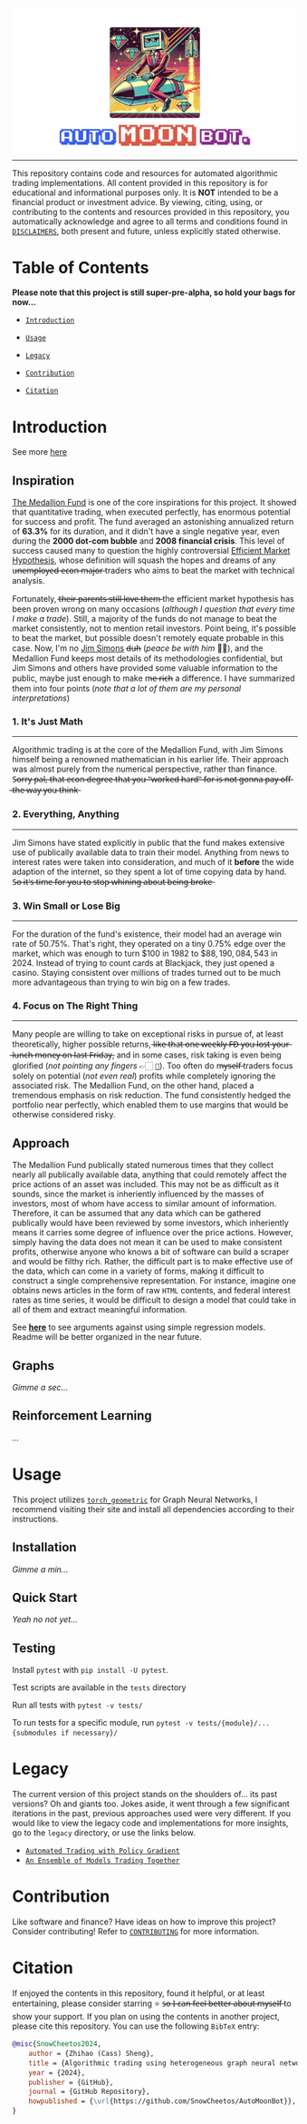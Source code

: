 ![](media/logo_100.png)

-----

This repository contains code and resources for automated algorithmic trading implementations. All content provided in this repository is for educational and informational purposes only. It is **NOT** intended to be a financial product or investment advice. By viewing, citing, using, or contributing to the contents and resources provided in this repository, you automatically acknowledge and agree to all terms and conditions found in [`DISCLAIMERS`](docs/DISCLAIMER.md), both present and future, unless explicitly stated otherwise.

# Table of Contents

**Please note that this project is still super-pre-alpha, so hold your bags for now...**

- [`Introduction`](#introduction)

- [`Usage`](#usage)

- [`Legacy`](#legacy)

- [`Contribution`](#contribution)

- [`Citation`](#citation)

# Introduction

See more [here](automoonbot/README.MD)

## Inspiration

[The Medallion Fund](https://www.cornell-capital.com/blog/2020/02/medallion-fund-the-ultimate-counterexample.html) is one of the core inspirations for this project. It showed that quantitative trading, when executed perfectly, has enormous potential for success and profit. The fund averaged an astonishing annualized return of **63.3%** for its duration, and it didn't have a single negative year, even during the **2000 dot-com bubble** and **2008 financial crisis**. This level of success caused many to question the highly controversial [Efficient Market Hypothesis](https://www.investopedia.com/terms/e/efficientmarkethypothesis.asp), whose definition will squash the hopes and dreams of any u̶n̶e̶m̶p̶l̶o̶y̶e̶d̶ ̶e̶c̶o̶n̶ ̶m̶a̶j̶o̶r̶ traders who aims to beat the market with technical analysis.

Fortunately, t̶h̶e̶i̶r̶ ̶p̶a̶r̶e̶n̶t̶s̶ ̶s̶t̶i̶l̶l̶ ̶l̶o̶v̶e̶ ̶t̶h̶e̶m̶ the efficient market hypothesis has been proven wrong on many occasions (*although I question that every time I make a trade*). Still, a majority of the funds do not manage to beat the market consistently, not to mention retail investors. Point being, it's possible to beat the market, but possible doesn't remotely equate probable in this case. Now, I'm no [Jim Simons](https://en.wikipedia.org/wiki/Jim_Simons) d̶u̶h̶ (*peace be with him* 🙏🏼), and the Medallion Fund keeps most details of its methodologies confidential, but Jim Simons and others have provided some valuable information to the public, maybe just enough to make m̶e̶ ̶r̶i̶c̶h̶ a difference. I have summarized them into four points (*note that a lot of them are my personal interpretations*)

### 1. It's Just Math
-----
Algorithmic trading is at the core of the Medallion Fund, with Jim Simons himself being a renowned mathematician in his earlier life. Their approach was almost purely from the numerical perspective, rather than finance. S̶o̶r̶r̶y̶ ̶p̶a̶l̶,̶ ̶t̶h̶a̶t̶ ̶e̶c̶o̶n̶ ̶d̶e̶g̶r̶e̶e̶ ̶t̶h̶a̶t̶ ̶y̶o̶u̶ ̶"̶w̶o̶r̶k̶e̶d̶ ̶h̶a̶r̶d̶"̶ ̶f̶o̶r̶ ̶i̶s̶ ̶n̶o̶t̶ ̶g̶o̶n̶n̶a̶ ̶p̶a̶y̶ ̶o̶f̶f̶ ̶t̶h̶e̶ ̶w̶a̶y̶ ̶y̶o̶u̶ ̶t̶h̶i̶n̶k̶

### 2. Everything, Anything
-----
Jim Simons have stated explicitly in public that the fund makes extensive use of publically available data to train their model. Anything from news to interest rates were taken into consideration, and much of it **before** the wide adaption of the internet, so they spent a lot of time copying data by hand. S̶o̶ ̶i̶t̶'̶s̶ ̶t̶i̶m̶e̶ ̶f̶o̶r̶ ̶y̶o̶u̶ ̶t̶o̶ ̶s̶t̶o̶p̶ ̶w̶h̶i̶n̶i̶n̶g̶ ̶a̶b̶o̶u̶t̶ ̶b̶e̶i̶n̶g̶ ̶b̶r̶o̶k̶e̶

### 3. Win Small or Lose Big
-----
For the duration of the fund's existence, their model had an average win rate of $`50.75\%`$. That's right, they operated on a tiny $`0.75\%`$ edge over the market, which was enough to turn $`\$100`$ in $`\text{1982}`$ to $`\$88,190,084,543`$ in $`\text{2024}`$. Instead of trying to count cards at Blackjack, they just opened a casino. Staying consistent over millions of trades turned out to be much more advantageous than trying to win big on a few trades.

### 4. Focus on The Right Thing
-----
Many people are willing to take on exceptional risks in pursue of, at least theoretically, higher possible returns, l̶i̶k̶e̶ ̶t̶h̶a̶t̶ ̶o̶n̶e̶ ̶w̶e̶e̶k̶l̶y̶ ̶F̶D̶ ̶y̶o̶u̶ ̶l̶o̶s̶t̶ ̶y̶o̶u̶r̶ ̶l̶u̶n̶c̶h̶ ̶m̶o̶n̶e̶y̶ ̶o̶n̶ ̶l̶a̶s̶t̶ ̶F̶r̶i̶d̶a̶y̶, and in some cases, risk taking is even being glorified (*not pointing any fingers* 👉🏻 [`👀`](https://www.reddit.com/r/wallstreetbets/)). Too often do m̶y̶s̶e̶l̶f̶ traders focus solely on potential (*not even real*) profits while completely ignoring the associated risk. The Medallion Fund, on the other hand, placed a tremendous emphasis on risk reduction. The fund consistently hedged the portfolio near perfectly, which enabled them to use margins that would be otherwise considered risky. 

## Approach

The Medallion Fund publically stated numerous times that they collect nearly all publically available data, anything that could remotely affect the price actions of an asset was included. This may not be as difficult as it sounds, since the market is inheriently influenced by the masses of investors, most of whom have access to similar amount of information. Therefore, it can be assumed that any data which can be gathered publically would have been reviewed by some investors, which inheriently means it carries some degree of influence over the price actions. However, simply having the data does not mean it can be used to make consistent profits, otherwise anyone who knows a bit of software can build a scraper and would be filthy rich. Rather, the difficult part is to make effective use of the data, which can come in a variety of forms, making it difficult to construct a single comprehensive representation. For instance, imagine one obtains news articles in the form of raw `HTML` contents, and federal interest rates as time series, it would be difficult to design a model that could take in all of them and extract meaningful information.

See [**here**](automoonbot/README.MD#arguments-against-regression-methods) to see arguments against using simple regression models. Readme will be better organized in the near future.

## Graphs

*Gimme a sec...*

## Reinforcement Learning

*...*

# Usage

This project utilizes [`torch_geometric`](https://pytorch-geometric.readthedocs.io/en/latest/install/installation.html) for Graph Neural Networks, I recommend visiting their site and install all dependencies according to their instructions.

## Installation

*Gimme a min...*

## Quick Start

*Yeah no not yet...*

## Testing

Install `pytest` with `pip install -U pytest`.

Test scripts are available in the `tests` directory 

Run all tests with `pytest -v tests/`

To run tests for a specific module, run `pytest -v tests/{module}/...{submodules if necessary}/`

# Legacy

The current version of this project stands on the shoulders of... its past versions? Oh and giants too. Jokes aside, it went through a few significant iterations in the past, previous approaches used were very different. If you would like to view the legacy code and implementations for more insights, go to the `legacy` directory, or use the links below.

- [`Automated Trading with Policy Gradient`](legacy/policy_gradient/README.md)
- [`An Ensemble of Models Trading Together`](legacy/classical_ensemble/README.md)

# Contribution

Like software and finance? Have ideas on how to improve this project? Consider contributing! Refer to [`CONTRIBUTING`](docs/CONTRIBUTING.md) for more information.

# Citation

If enjoyed the contents in this repository, found it helpful, or at least entertaining, please consider starring ⭐ s̶o̶ ̶I̶ ̶c̶a̶n̶ ̶f̶e̶e̶l̶ ̶b̶e̶t̶t̶e̶r̶ ̶a̶b̶o̶u̶t̶ ̶m̶y̶s̶e̶l̶f̶ to show your support. If you plan on using the contents in another project, please cite this repository. You can use the following `BibTeX` entry:

```bibtex
@misc{SnowCheetos2024,
    author = {Zhihao (Cass) Sheng},
    title = {Algorithmic trading using heterogeneous graph neural network and reinforcement learning {AutoMoonBot}},
    year = {2024},
    publisher = {GitHub},
    journal = {GitHub Repository},
    howpublished = {\url{https://github.com/SnowCheetos/AutoMoonBot}},
}
```